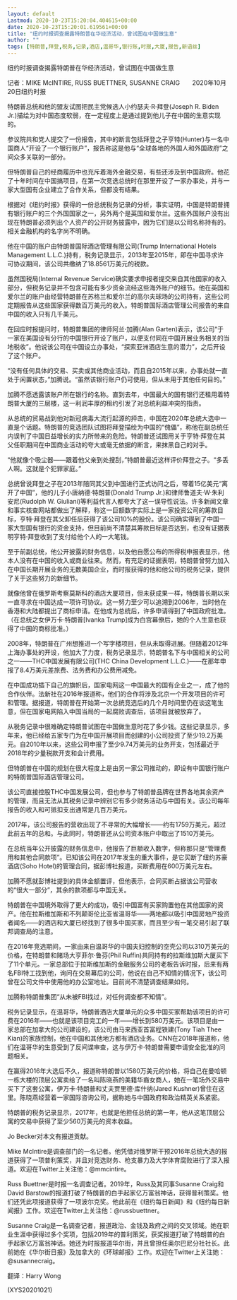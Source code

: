```yaml
---
layout: default
Lastmod: 2020-10-23T15:20:04.404615+00:00
date: 2020-10-23T15:20:01.619561+00:00
title: "纽约时报调查揭露特朗普在华经济活动，曾试图在中国做生意"
author: ""
tags: [特朗普,拜登,税务,记录,酒店,温哥华,银行账,时报,大厦,报告,新语丝]
---
```


纽约时报调查揭露特朗普在华经济活动，曾试图在中国做生意

记者：MIKE McINTIRE, RUSS BUETTNER, SUSANNE CRAIG　　2020年10月20日纽约时报

特朗普总统和他的盟友试图把民主党候选人小约瑟夫·R·拜登(Joseph R. Biden Jr.)描绘为对中国态度软弱，在一定程度上是通过提到他儿子在中国的生意实现的。

参议院共和党人提交了一份报告，其中的断言包括拜登之子亨特(Hunter)与一名中国商人“开设了一个银行账户”，报告称这是他与“全球各地的外国人和外国政府”之间众多关联的一部分。

但特朗普自己的经商履历中也充斥着海外金融交易，有些还涉及到中国政府。他花了十年时间在中国搞项目，在第一次竞选总统时在那里开设了一家办事处，并与一家大型国有企业建立了合作关系，但都没有结果。

根据对《纽约时报》获得的一份总统税务记录的分析，事实证明，中国是特朗普拥有银行账户的三个外国国家之一，另外两个是英国和爱尔兰。这些外国账户没有出现在特朗普必须列出个人资产的公开财务披露中，因为它们是以公司名称持有的。相关金融机构的名字尚不明确。

他在中国的账户由特朗普国际酒店管理有限公司(Trump International Hotels Management L.L.C.)持有，税务记录显示，2013年至2015年，即在中国寻求许可协议期间，该公司共缴纳了18.8561万美元的税款。

虽然国税局(Internal Revenue Service)确实要求申报者提交来自其他国家的收入部分，但税务记录并不包含可能有多少资金流经这些海外账户的细节。他在英国和爱尔兰的账户由经营特朗普在苏格兰和爱尔兰的高尔夫球场的公司持有，这些公司定期报告从这些国家获得数百万美元的收入。特朗普国际酒店管理公司报告的来自中国的收入只有几千美元。

在回应时报提问时，特朗普集团的律师阿兰·加腾(Alan Garten)表示，该公司“于一家在美国设有分行的中国银行开设了账户，以便支付同在中国开展业务相关的当地税收”。他说该公司在中国设立办事处，“探索亚洲酒店生意的潜力”，之后开设了这个账户。

“没有任何具体的交易、买卖或其他商业活动，而且自2015年以来，办事处就一直处于闲置状态，”加腾说。“虽然该银行账户仍可使用，但从未用于其他任何目的。”

加腾不愿透露该账户所在银行的名称。直到去年，中国最大的国有银行还租用着特朗普大厦的三层楼，这一利润丰厚的租约引发了对总统利益冲突的指责。

从总统的贸易战到他对新冠病毒大流行起源的抨击，中国在2020年总统大选中一直是个话题。特朗普的竞选团队试图将拜登描绘为中国的“傀儡”，称他在副总统任内误判了中国日益增长的实力所带来的危险。特朗普还试图用关于亨特·拜登在其父任职期间在中国商业活动的夸大或毫无依据的断言，来抹黑自己的对手。

“他就像个吸尘器——跟着他父亲到处搜刮，”特朗普最近这样评价拜登之子。“多丢人啊。这就是个犯罪家庭。”

总统曾说拜登之子在2013年陪同其父到中国进行正式访问之后，带着15亿美元“离开了中国”，他的儿子小唐纳德·特朗普(Donald Trump Jr.)和律师鲁道夫·W·朱利安尼(Rudolph W. Giuliani)等利益代言人都夸大了这一误导性说法。许多新闻文章和事实核查网站都做出了解释，称这一巨额数字实际上是一家投资公司的筹款目标，亨特·拜登在其父卸任后获得了该公司10%的股份。该公司确实得到了中国一家大型国有银行的资金支持，但目前尚不清楚其筹款目标是否达到，也没有证据表明亨特·拜登收到了支付给他个人的一大笔钱。

至于前副总统，他公开披露的财务信息，以及他自愿公布的所得税申报表显示，他本人没有在中国的收入或商业往来。然而，有充足的证据表明，特朗普曾努力加入在中国长期开展业务的无数美国企业，而时报获得的他和他公司的税务记录，提供了关于这些努力的新细节。

就像他曾在俄罗斯考察莫斯科的酒店大厦项目，但未获成果一样，特朗普长期以来一直寻求在中国达成一项许可协议。这一努力至少可以追溯到2006年，当时他在香港和大陆都提出了商标申请。在他成为总统后，许多申请得到了中国政府批准。（在总统之女伊万卡·特朗普[Ivanka Trump]成为白宫幕僚后，她的个人生意也获得了中国的商标批准。）

2008年，特朗普在广州想推进一个写字楼项目，但从未取得进展。但随着2012年上海办事处的开设，他加大了力度，税务记录显示，特朗普名下与中国相关的公司之一——THC中国发展有限公司(THC China Development L.L.C.)——在那年申报了8.4万美元差旅费、法务费和办公费用减免。

在中国成功插下自己的旗帜后，国家电网这一中国最大的国有企业之一，成了他的合作伙伴。法新社在2016年报道称，他们的合作将涉及北京一个开发项目的许可和管理。据报道，特朗普在开始第一次总统竞选后的几个月时间里仍在谈这笔生意，但在国家电网陷入中国当局的一起腐败调查后，该项目就被放弃了。

从税务记录中很难确定特朗普试图在中国做生意时花了多少钱。这些记录显示，多年来，他已经给五家专门为在中国开展项目而创建的小公司投资了至少19.2万美元。自2010年以来，这些公司申报了至少9.74万美元的业务开支，包括最近于2018年的少量税款开支和会计费用。

但特朗普在中国的规划在很大程度上是由另一家公司推动的，即设有中国银行账户的特朗普国际酒店管理公司。

该公司直接控股THC中国发展公司，但也参与了特朗普品牌在世界各地其余资产的管理，而且无法从其税务记录中辨别它有多少财务活动与中国有关。该公司每年报告的收入和可抵扣支出通常是几百万美元。

2017年，该公司报告的营收出现了不寻常的大幅增长——约有1759万美元，超过此前五年的总和。与此同时，特朗普还从公司资本账户中取出了1510万美元。

在总统当年公开披露的财务信息中，他报告了巨额收入数字，但称那只是“管理费用和其他合同款项”。已知该公司在2017年发生的重大事件，是它买断了纽约苏豪酒店(Soho Hotel)的管理合同，据彭博社报道，买断费用在600万美元左右。

加腾不愿就彭博社提到的具体金额置评，但他表示，合同买断占据该公司营收的“很大一部分”，其余的款项都与中国无关。

特朗普在中国境外取得了更大的成功，吸引中国富有买家购置他在其他国家的资产。他在拉斯维加斯和不列颠哥伦比亚省温哥华——两地都以吸引中国房地产投资者闻名——的酒店和大厦已经找到了很多中国买家，而且至少有一笔交易引起了联邦调查局的注意。

在2016年竞选期间，一家由来自温哥华的中国夫妇控制的空壳公司以310万美元的价格，在特朗普和赌场大亨菲尔·鲁芬(Phil Ruffin)共同持有的拉斯维加斯大厦买下了11个单元。一家总部位于拉斯维加斯的金融服务公司的老板告诉时报，后来有两名FBI特工找到他，询问在交易幕后的公司，他说在自己不知情的情况下，该公司曾在公司文件中使用他的办公室地址。目前尚不清楚调查结果如何。

加腾称特朗普集团“从未被FBI找过，对任何调查都不知情”。

税务记录显示，在温哥华，特朗普酒店大厦单元的众多中国买家帮助该项目的许可费在2016年——也就是该项目完工的一年——增长到580万美元。该项目是由一家总部在加拿大的公司建设的，该公司由马来西亚首富程铁建(Tony Tiah Thee Kian)的家族控制，他在中国和其他地方都有酒店业务。CNN在2018年报道称，他们在温哥华的生意受到了反间谍审查，这与伊万卡·特朗普需要申请安全批准的问题相关。

在赢得2016年大选后不久，报道称特朗普以1580万美元的价格，将自己在曼哈顿一栋大楼的顶层公寓卖给了一名叫陈晓燕的美籍华裔女商人，她在一笔场外交易中买下了这套公寓，伊万卡·特朗普和丈夫贾里德·库什纳(Jared Kushner)曾住在这里。陈晓燕经营着一家国际咨询公司，据称她与中国政府和政治精英关系紧密。

特朗普的税务记录显示，2017年，也就是他担任总统的第一年，他从这笔顶层公寓的交易中获得了至少560万美元的资本收益。

Jo Becker对本文有报道贡献。

Mike McIntire是调查部门的一名记者。他凭借对俄罗斯干预2016年总统大选的报道获得了一项普利策奖，并且对竞选财务、枪支暴力及大学体育腐败进行了深入报道。欢迎在Twitter上关注他：@mmcintire。

Russ Buettner是时报一名调查记者。2019年，Russ及其同事Susanne Craig和David Barstow的报道打破了特朗普的白手起家亿万富翁神话，获得普利策奖。他们还凭此项报道获得了一项波尔克奖。他此前在《纽约每日新闻》和《纽约每日新闻报》工作。欢迎在Twitter上关注他：@russbuettner。

Susanne Craig是一名调查记者，报道政治、金钱及政府之间的交叉领域。她在职业生涯中获得过多个奖项，包括2019年的普利策奖，获奖报道打破了特朗普的白手起家亿万富翁神话。她还为时报报道华尔街，并且曾担任奥尔巴尼分社社长。此前她在《华尔街日报》及加拿大的《环球邮报》工作。欢迎在Twitter上关注她：@susannecraig。

翻译：Harry Wong

(XYS20201021)

